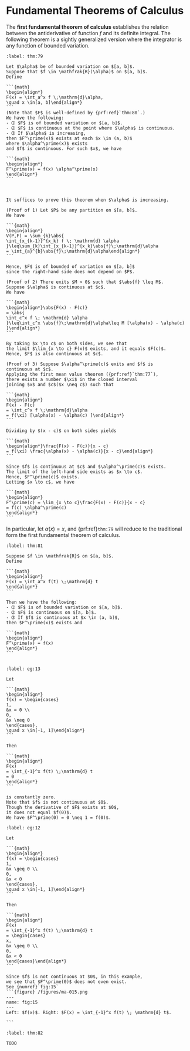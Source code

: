 
```{index} first fundamental theorem of calculus
```
# Fundamental Theorems of Calculus

The **first fundamental theorem of calculus**
establishes the relation between the antiderivative of function $f$
and its definite integral.
The following theorem is a sightly generalized version
where the integrator is any function of bounded variation.


````{prf:theorem}
:label: thm:79

Let $\alpha$ be of bounded variation on $[a, b]$.
Suppose that $f \in \mathfrak{R}(\alpha)$ on $[a, b]$.
Define

```{math}
\begin{align*}
F(x) = \int_a^x f \;\mathrm{d}\alpha,
\quad x \in[a, b]\end{align*}
```
(Note that $F$ is well-defined by {prf:ref}`thm:80`.)
We have the following:
- ➀ $F$ is of bounded variation on $[a, b]$.
- ➁ $F$ is continuous at the point where $\alpha$ is continuous.
- ➂ If $\alpha$ is increasing,
then $F^\prime(x)$ exists at each $x \in (a, b)$
where $\alpha^\prime(x)$ exists
and $f$ is continuous. For such $x$, we have

```{math}
\begin{align*}
F^\prime(x) = f(x) \alpha^\prime(x)
\end{align*}
```


````

````{prf:proof}

It suffices to prove this theorem when $\alpha$ is increasing.

(Proof of 1) Let $P$ be any partition on $[a, b]$.
We have

```{math}
\begin{align*}
V(P,F) = \sum_{k}\abs{
\int_{x_{k-1}}^{x_k} f \; \mathrm{d} \alpha
}\leq\sum_{k}\int_{x_{k-1}}^{x_k}\abs{f}\;\mathrm{d}\alpha
= \int_{a}^{b}\abs{f}\;\mathrm{d}\alpha\end{align*}
```

Hence, $F$ is of bounded of variation on $[a, b]$
since the right-hand side does not depend on $P$.

(Proof of 2) There exits $M > 0$ such that $\abs{f} \leq M$.
Suppose $\alpha$ is continuous at $c$.
We have

```{math}
\begin{align*}\abs{F(x) - F(c)}
= \abs{
\int_c^x f \; \mathrm{d} \alpha
}\leq\int_c^x \abs{f}\;\mathrm{d}\alpha\leq M [\alpha(x) - \alpha(c)
]\end{align*}
```

By taking $x \to c$ on both sides, we see that
the limit $\lim_{x \to c} F(x)$ exists, and it equals $F(c)$.
Hence, $F$ is also continuous at $c$.

(Proof of 3) Suppose $\alpha^\prime(c)$ exits and $f$ is
continuous at $c$.
Applying the first mean value theorem ({prf:ref}`thm:77`),
there exists a number $\xi$ in the closed interval
joining $x$ and $c$($x \neq c$) such that

```{math}
\begin{align*}
F(x) - F(c)
= \int_c^x f \;\mathrm{d}\alpha
= f(\xi) [\alpha(x) - \alpha(c) ]\end{align*}
```

Dividing by $(x - c)$ on both sides yields

```{math}
\begin{align*}\frac{F(x) - F(c)}{x - c}
= f(\xi) \frac{\alpha(x) - \alpha(c)}{x - c}\end{align*}
```

Since $f$ is continuous at $c$ and $\alpha^\prime(c)$ exists.
The limit of the left-hand side exists as $x \to c$.
Hence, $F^\prime(c)$ exists.
Letting $x \to c$, we have

```{math}
\begin{align*}
F^\prime(c) = \lim_{x \to c}\frac{F(x) - F(c)}{x - c}
= f(c) \alpha^\prime(c)
\end{align*}
```

````

In particular, let $\alpha(x) = x$, and {prf:ref}`thm:79`
will reduce to the traditional form the first fundamental
theorem of calculus.


````{prf:theorem} First Fundamental Theorem of Calculus
:label: thm:81

Suppose $f \in \mathfrak{R}$ on $[a, b]$.
Define

```{math}
\begin{align*}
F(x) = \int_a^x f(t) \;\mathrm{d} t
\end{align*}
```

Then we have the following:
- ➀ $F$ is of bounded variation on $[a, b]$.
- ➁ $F$ is continuous on $[a, b]$.
- ➂ If $f$ is continuous at $x \in (a, b)$,
then $F^\prime(x)$ exists and

```{math}
\begin{align*}
F^\prime(x) = f(x)
\end{align*}
```


````

````{prf:example}
:label: eg:13

Let

```{math}
\begin{align*}
f(x) = \begin{cases}
1,
&x = 0 \\
0,
&x \neq 0
\end{cases},
\quad x \in[-1, 1]\end{align*}
```

Then

```{math}
\begin{align*}
F(x)
= \int_{-1}^x f(t) \;\mathrm{d} t
= 0
\end{align*}
```

is constantly zero.
Note that $f$ is not continuous at $0$.
Though the derivative of $F$ exists at $0$,
it does not equal $f(0)$.
We have $F^\prime(0) = 0 \neq 1 = f(0)$.

````

````{prf:example}
:label: eg:12

Let

```{math}
\begin{align*}
f(x) = \begin{cases}
1,
&x \geq 0 \\
0,
&x < 0
\end{cases},
\quad x \in[-1, 1]\end{align*}
```

Then

```{math}
\begin{align*}
F(x)
= \int_{-1}^x f(t) \;\mathrm{d} t
= \begin{cases}
x,
&x \geq 0 \\
0,
&x < 0
\end{cases}\end{align*}
```

Since $f$ is not continuous at $0$, in this example,
we see that $F^\prime(0)$ does not even exist.
See {numref}`fig:15`
```{figure} /figures/ma-015.png
---
name: fig:15
---
Left: $f(x)$. Right: $F(x) = \int_{-1}^x f(t) \; \mathrm{d} t$.

```

````

````{prf:theorem} Second Fundamental Theorem of Calculus
:label: thm:82

TODO

````
